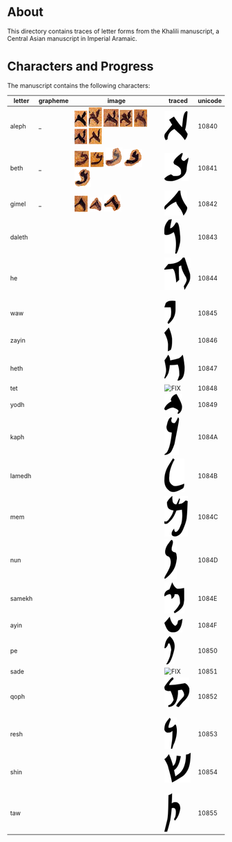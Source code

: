 #  About 

This directory contains traces of letter forms from the Khalili manuscript, a Central Asian manuscript in Imperial Aramaic. 

# Characters and Progress 
The manuscript contains the following characters:

| letter        | grapheme      | image  | traced | unicode |
| ------------- | ------------- | ------ | ----- | ------- |
| aleph | _ | ![01](https://github.com/ICEDPaleography/font-khalili/raw/master/sources/png/aleph/001.png) ![02](https://github.com/ICEDPaleography/font-khalili/raw/master/sources/png/aleph/002.png) ![03](https://github.com/ICEDPaleography/font-khalili/raw/master/sources/png/aleph/003.png) ![04](https://github.com/ICEDPaleography/font-khalili/raw/master/sources/png/aleph/004.png) ![05](https://github.com/ICEDPaleography/font-khalili/raw/master/sources/png/aleph/005.png) ![06](https://github.com/ICEDPaleography/font-khalili/raw/master/sources/png/aleph/006.png) ![07](https://github.com/ICEDPaleography/font-khalili/raw/master/sources/png/aleph/007.png) | ![FIX](https://github.com/ICEDPaleography/font-khalili/raw/master/dev/svg/aleph_small.png) | 10840 |
| beth | _ | ![01](https://github.com/ICEDPaleography/font-khalili/raw/master/sources/png/beth/001.png) ![02](https://github.com/ICEDPaleography/font-khalili/raw/master/sources/png/beth/002.png) ![03](https://github.com/ICEDPaleography/font-khalili/raw/master/sources/png/beth/003.png) ![04](https://github.com/ICEDPaleography/font-khalili/raw/master/sources/png/beth/004.png) ![05](https://github.com/ICEDPaleography/font-khalili/raw/master/sources/png/beth/005.png) | ![FIX](https://github.com/ICEDPaleography/font-khalili/raw/master/dev/svg/beth_small.png) | 10841 |
| gimel | _ | ![01](https://github.com/ICEDPaleography/font-khalili/raw/master/sources/png/gimel/001.png) ![02](https://github.com/ICEDPaleography/font-khalili/raw/master/sources/png/gimel/002.png) ![03](https://github.com/ICEDPaleography/font-khalili/raw/master/sources/png/gimel/003.png) | ![FIX](https://github.com/ICEDPaleography/font-khalili/raw/master/dev/svg/gimel_small.png) | 10842 |
| daleth |  |  | ![FIX](https://github.com/ICEDPaleography/font-khalili/raw/master/dev/svg/daleth_small.png)  | 10843 |
| he     |  |  | ![FIX](https://github.com/ICEDPaleography/font-khalili/raw/master/dev/svg/he_small.png)  | 10844 |
| waw    |  |  | ![FIX](https://github.com/ICEDPaleography/font-khalili/raw/master/dev/svg/waw_small.png)  | 10845 |
| zayin  |  |  | ![FIX](https://github.com/ICEDPaleography/font-khalili/raw/master/dev/svg/zayin_small.png)  | 10846 |
| heth   |  |  | ![FIX](https://github.com/ICEDPaleography/font-khalili/raw/master/dev/svg/heth_small.png)  | 10847 |
| tet    |  |  | ![FIX](https://github.com/ICEDPaleography/font-khalili/raw/master/dev/svg/tet_small.png)  | 10848 |
| yodh   |  |  | ![FIX](https://github.com/ICEDPaleography/font-khalili/raw/master/dev/svg/yodh_small.png)  | 10849 |
| kaph   |  |  | ![FIX](https://github.com/ICEDPaleography/font-khalili/raw/master/dev/svg/kaph_small.png)  | 1084A |
| lamedh |  |  | ![FIX](https://github.com/ICEDPaleography/font-khalili/raw/master/dev/svg/lamedh_small.png)  | 1084B |
| mem    |  |  | ![FIX](https://github.com/ICEDPaleography/font-khalili/raw/master/dev/svg/mem_small.png)  | 1084C |
| nun    |  |  | ![FIX](https://github.com/ICEDPaleography/font-khalili/raw/master/dev/svg/nun_small.png)  | 1084D |
| samekh |  |  | ![FIX](https://github.com/ICEDPaleography/font-khalili/raw/master/dev/svg/samekh_small.png)  | 1084E |
| ayin   |  |  | ![FIX](https://github.com/ICEDPaleography/font-khalili/raw/master/dev/svg/ayin_small.png)  | 1084F |
| pe     |  |  | ![FIX](https://github.com/ICEDPaleography/font-khalili/raw/master/dev/svg/pe_small.png)  | 10850 |
| sade   |  |  | ![FIX](https://github.com/ICEDPaleography/font-khalili/raw/master/dev/svg/sade_small.png)  | 10851 |
| qoph   |  |  | ![FIX](https://github.com/ICEDPaleography/font-khalili/raw/master/dev/svg/qoph_small.png)  | 10852 |
| resh   |  |  | ![FIX](https://github.com/ICEDPaleography/font-khalili/raw/master/dev/svg/resh_small.png)  | 10853 |
| shin   |  |  | ![FIX](https://github.com/ICEDPaleography/font-khalili/raw/master/dev/svg/shin_small.png)  | 10854 |
| taw    |  |  | ![FIX](https://github.com/ICEDPaleography/font-khalili/raw/master/dev/svg/taw_small.png)  | 10855 |
